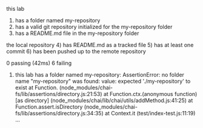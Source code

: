 this lab
  1) has a folder named my-repository
  2) has a valid git repository initialized for the my-repository folder
  3) has a README.md file in the my-repository folder
 
the local repository
  4) has README.md as a tracked file
  5) has at least one commit
  6) has been pushed up to the remote repository
 
 
0 passing (42ms)
6 failing
 
1) this lab
     has a folder named my-repository:
   AssertionError: no folder name "my-repository" was found: value: expected './my-repository' to exist
    at Function.<anonymous> (node_modules/chai-fs/lib/assertions/directory.js:21:53)
    at Function.ctx.(anonymous function) [as directory] (node_modules/chai/lib/chai/utils/addMethod.js:41:25)
    at Function.assert.isDirectory (node_modules/chai-fs/lib/assertions/directory.js:34:35)
    at Context.it (test/index-test.js:11:19)
    ...